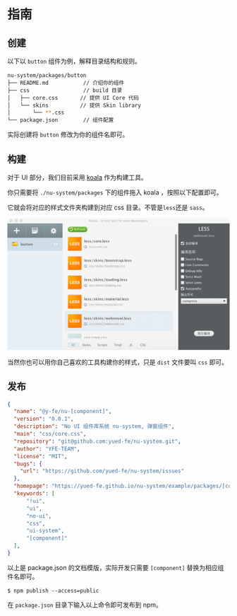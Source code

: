 # 指南

## 创建

以下以 `button` 组件为例，解释目录结构和规则。

```bash
nu-system/packages/button
├── README.md           // 介绍你的组件  
├── css                 // build 目录
│   ├── core.css       // 提供 UI Core 代码
│   └── skins          // 提供 Skin library 
│       └── **.css
└── package.json        // 组件配置
```

实际创建将 `button` 修改为你的组件名即可。

## 构建

对于 UI 部分，我们目前采用 [koala](http://koala-app.com/index-zh.html) 作为构建工具。

你只需要将 `./nu-system/packages` 下的组件拖入 koala ，按照以下配置即可。 

它就会将对应的样式文件夹构建到对应 css 目录。不管是`less`还是 `sass`。

![koala](../.vuepress/public/koala.png)

当然你也可以用你自己喜欢的工具构建你的样式，只是 `dist` 文件要叫 `css` 即可。

## 发布

```json
{
  "name": "@y-fe/nu-[component]",
  "version": "0.0.1",
  "description": "No UI 组件库系统 nu-system, 弹窗组件",
  "main": "css/core.css",
  "repository": "git@github.com:yued-fe/nu-system.git",
  "author": "YFE-TEAM",
  "license": "MIT",  
  "bugs": {
    "url": "https://github.com/yued-fe/nu-system/issues"
  },
  "homepage": "https://yued-fe.github.io/nu-system/example/packages/[component]",
  "keywords": [
      "!ui",
      "ui",
      "no-ui",
      "css",
      "ui-system",
      "[component]"    
  ],
}
```

以上是 package.json 的文档模版，实际开发只需要 `[component]` 替换为相应组件名即可。

```
$ npm publish --access=public
```

在 `package.json` 目录下输入以上命令即可发布到 npm。
